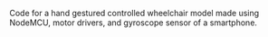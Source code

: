 Code for a hand gestured controlled wheelchair model made using NodeMCU, motor drivers, and gyroscope sensor of a smartphone.
